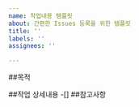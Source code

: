 ```yaml
---
name: 작업내용 템플릿
about: 간편한 Issues 등록을 위한 템플릿
title: ''
labels: ''
assignees: ''

---
```


##목적
>
##작업 상세내용
-[]
##참고사항
